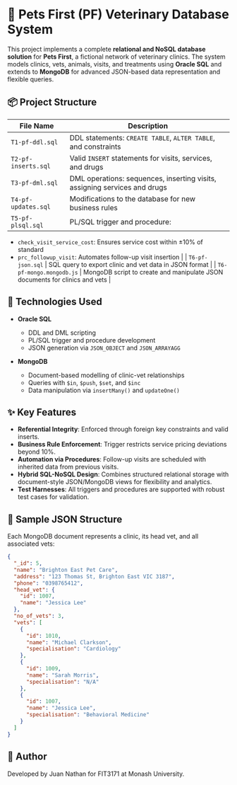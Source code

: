 # 🐾 Pets First (PF) Veterinary Database System

This project implements a complete **relational and NoSQL database solution** for **Pets First**, a fictional network of veterinary clinics. The system models clinics, vets, animals, visits, and treatments using **Oracle SQL** and extends to **MongoDB** for advanced JSON-based data representation and flexible queries.

## 📦 Project Structure

| File Name                  | Description |
|--------------------------- |-------------|
| `T1-pf-ddl.sql`            | DDL statements: `CREATE TABLE`, `ALTER TABLE`, and constraints |
| `T2-pf-inserts.sql`        | Valid `INSERT` statements for visits, services, and drugs |
| `T3-pf-dml.sql`            | DML operations: sequences, inserting visits, assigning services and drugs |
| `T4-pf-updates.sql`        | Modifications to the database for new business rules |
| `T5-pf-plsql.sql`          | PL/SQL trigger and procedure:
  - `check_visit_service_cost`: Ensures service cost within ±10% of standard
  - `prc_followup_visit`: Automates follow-up visit insertion |
| `T6-pf-json.sql`           | SQL query to export clinic and vet data in JSON format |
| `T6-pf-mongo.mongodb.js`   | MongoDB script to create and manipulate JSON documents for clinics and vets |

## 🧰 Technologies Used

- **Oracle SQL**
  - DDL and DML scripting
  - PL/SQL trigger and procedure development
  - JSON generation via `JSON_OBJECT` and `JSON_ARRAYAGG`

- **MongoDB**
  - Document-based modelling of clinic-vet relationships
  - Queries with `$in`, `$push`, `$set`, and `$inc`
  - Data manipulation via `insertMany()` and `updateOne()`

## ✨ Key Features

- **Referential Integrity**: Enforced through foreign key constraints and valid inserts.
- **Business Rule Enforcement**: Trigger restricts service pricing deviations beyond 10%.
- **Automation via Procedures**: Follow-up visits are scheduled with inherited data from previous visits.
- **Hybrid SQL-NoSQL Design**: Combines structured relational storage with document-style JSON/MongoDB views for flexibility and analytics.
- **Test Harnesses**: All triggers and procedures are supported with robust test cases for validation.

## 🧪 Sample JSON Structure

Each MongoDB document represents a clinic, its head vet, and all associated vets:

```json
{
  "_id": 5,
  "name": "Brighton East Pet Care",
  "address": "123 Thomas St, Brighton East VIC 3187",
  "phone": "0398765412",
  "head_vet": {
    "id": 1007,
    "name": "Jessica Lee"
  },
  "no_of_vets": 3,
  "vets": [
    {
      "id": 1010,
      "name": "Michael Clarkson",
      "specialisation": "Cardiology"
    },
    {
      "id": 1009,
      "name": "Sarah Morris",
      "specialisation": "N/A"
    },
    {
      "id": 1007,
      "name": "Jessica Lee",
      "specialisation": "Behavioral Medicine"
    }
  ]
}
```

## 👤 Author


Developed by Juan Nathan for FIT3171 at Monash University.
